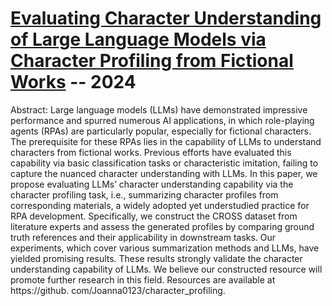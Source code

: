 # [Evaluating Character Understanding of Large Language Models via Character Profiling from Fictional Works](https://arxiv.org/pdf/2404.12726) -- 2024

Abstract:
Large language models (LLMs) have demonstrated impressive performance and spurred numerous AI applications, in which role-playing
agents (RPAs) are particularly popular, especially for fictional characters. The prerequisite
for these RPAs lies in the capability of LLMs
to understand characters from fictional works.
Previous efforts have evaluated this capability
via basic classification tasks or characteristic
imitation, failing to capture the nuanced character understanding with LLMs. In this paper,
we propose evaluating LLMs’ character understanding capability via the character profiling
task, i.e., summarizing character profiles from
corresponding materials, a widely adopted yet
understudied practice for RPA development.
Specifically, we construct the CROSS dataset
from literature experts and assess the generated
profiles by comparing ground truth references
and their applicability in downstream tasks.
Our experiments, which cover various summarization methods and LLMs, have yielded
promising results. These results strongly validate the character understanding capability of
LLMs. We believe our constructed resource
will promote further research in this field.
Resources are available at https://github.
com/Joanna0123/character_profiling.
